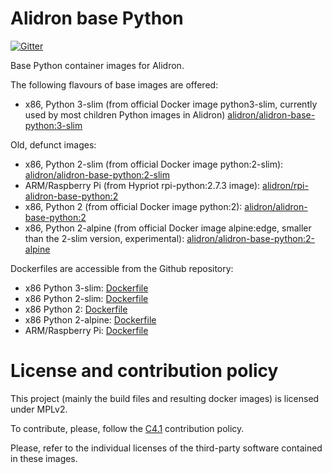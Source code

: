 Alidron base Python
===================

[![Gitter](https://badges.gitter.im/gitterHQ/gitter.svg)](https://gitter.im/Alidron/talk)

Base Python container images for Alidron.

The following flavours of base images are offered:
* x86, Python 3-slim (from official Docker image python3-slim, currently used by most children Python images in Alidron) [alidron/alidron-base-python:3-slim](https://hub.docker.com/r/alidron/alidron-base-python/)

Old, defunct images:
* x86, Python 2-slim (from official Docker image python:2-slim): [alidron/alidron-base-python:2-slim](https://hub.docker.com/r/alidron/alidron-base-python/)
* ARM/Raspberry Pi (from Hypriot rpi-python:2.7.3 image): [alidron/rpi-alidron-base-python:2](https://hub.docker.com/r/alidron/rpi-alidron-base-python/)
* x86, Python 2 (from official Docker image python:2): [alidron/alidron-base-python:2](https://hub.docker.com/r/alidron/alidron-base-python/)
* x86, Python 2-alpine (from official Docker image alpine:edge, smaller than the 2-slim version, experimental): [alidron/alidron-base-python:2-alpine](https://hub.docker.com/r/alidron/alidron-base-python/)

Dockerfiles are accessible from the Github repository:
* x86 Python 3-slim: [Dockerfile](https://github.com/Alidron/alidron-base-python/blob/master/alidron-base-python:3-slim/Dockerfile)
* x86 Python 2-slim: [Dockerfile](https://github.com/Alidron/alidron-base-python/blob/master/alidron-base-python:2-slim/Dockerfile)
* x86 Python 2: [Dockerfile](https://github.com/Alidron/alidron-base-python/blob/master/alidron-base-python:2/Dockerfile)
* x86 Python 2-alpine: [Dockerfile](https://github.com/Alidron/alidron-base-python/blob/master/alidron-base-python:2-alpine/Dockerfile)
* ARM/Raspberry Pi: [Dockerfile](https://github.com/Alidron/alidron-base-python/blob/master/rpi-alidron-base-python:2/Dockerfile)


License and contribution policy
===============================

This project (mainly the build files and resulting docker images) is licensed under MPLv2.

To contribute, please, follow the [C4.1](http://rfc.zeromq.org/spec:22) contribution policy.

Please, refer to the individual licenses of the third-party software contained in these images.
